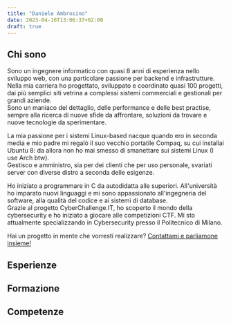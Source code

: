 ```yaml
---
title: "Daniele Ambrosino"
date: 2023-04-16T13:06:37+02:00
draft: true
---
```


## Chi sono
Sono un ingegnere informatico con quasi 8 anni di esperienza nello sviluppo web, con una particolare passione per backend e infrastrutture. Nella mia carriera ho progettato, sviluppato e coordinato quasi 100 progetti, dai più semplici siti vetrina a complessi sistemi commerciali e gestionali per grandi aziende.\
Sono un maniaco del dettaglio, delle performance e delle best practise, sempre alla ricerca di nuove sfide da affrontare, soluzioni da trovare e nuove tecnologie da sperimentare.

La mia passione per i sistemi Linux-based nacque quando ero in seconda media e mio padre mi regalò il suo vecchio portatile Compaq, su cui installai Ubuntu 8: da allora non ho mai smesso di smanettare sui sistemi Linux (I use Arch btw).\
Gestisco e amministro, sia per dei clienti che per uso personale, svariati server con diverse distro a seconda delle esigenze.

Ho iniziato a programmare in C da autodidatta alle superiori. All'università ho imparato nuovi linguaggi e mi sono appassionato all'ingegneria del software, alla qualità del codice e ai sistemi di database.\
Grazie al progetto CyberChallenge.IT, ho scoperto il mondo della cybersecurity e ho iniziato a giocare alle competizioni CTF. Mi sto attualmente specializzando in Cybersecurity presso il Politecnico di Milano.

Hai un progetto in mente che vorresti realizzare?
<a class="cta" href="mailto:mail@danieleambrosino.it">Contattami e parliamone insieme!</a>

## Esperienze
## Formazione
## Competenze